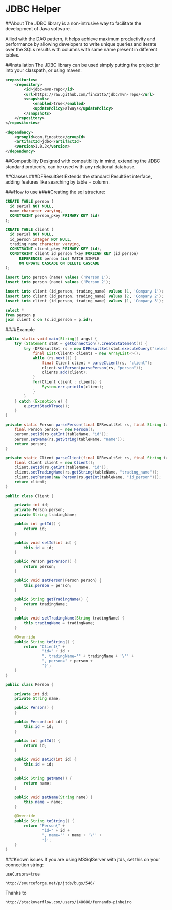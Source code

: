 JDBC Helper
====

##About
The JDBC library is a non-intrusive way to facilitate the development of Java software.

Allied with the DAO pattern, it helps achieve maximum productivity and performance by allowing developers to write unique queries and iterate over the SQLs results with columns with same name present in different tables.

##Installation
The JDBC library can be used simply putting the project jar into your classpath, or using maven:

```xml
<repositories>
    <repository>
        <id>jdbc-mvn-repo</id>
        <url>https://raw.github.com/fincatto/jdbc/mvn-repo/</url>
        <snapshots>
            <enabled>true</enabled>
            <updatePolicy>always</updatePolicy>
        </snapshots>
    </repository>
</repositories>
```

```xml
<dependency>
    <groupId>com.fincatto</groupId>
    <artifactId>jdbc</artifactId>
    <version>1.0.2</version>
</dependency>
```

##Compatibility
Designed with compatibility in mind, extending the JDBC standard protocols, can be used with any relational database. 

##Classes
###DFResultSet
Extends the standard ResultSet interface, adding features like searching by table + column.

###How to use
####Creating the sql structure:
 
 ```sql
 CREATE TABLE person (
   id serial NOT NULL,
   name character varying,
   CONSTRAINT person_pkey PRIMARY KEY (id)
 );
 ```
 
 ```sql
 CREATE TABLE client (
   id serial NOT NULL,
   id_person integer NOT NULL,
   trading_name character varying,
   CONSTRAINT client_pkey PRIMARY KEY (id),
   CONSTRAINT client_id_person_fkey FOREIGN KEY (id_person)
       REFERENCES person (id) MATCH SIMPLE
       ON UPDATE CASCADE ON DELETE CASCADE
 );
 ```
 
 ```sql
 insert into person (name) values ('Person 1');
 insert into person (name) values ('Person 2');
 ```
 
 ```sql
 insert into client (id_person, trading_name) values (1, 'Company 1');
 insert into client (id_person, trading_name) values (2, 'Company 2');
 insert into client (id_person, trading_name) values (1, 'Company 3');
 ```

 ```sql
 select *
 from person p
 join client c on (c.id_person = p.id);
 ```

####Example

 ```java
 public static void main(String[] args) {
     try (Statement stmt = getConnection().createStatement()) {
         try (DFResultSet rs = new DFResultSet(stmt.executeQuery("select * from person p join client c on (c.id_person = p.id)"))) {
             final List<Client> clients = new ArrayList<>();
             while (rs.next()) {
                 final Client client = parseClient(rs, "client");
                 client.setPerson(parsePerson(rs, "person"));
                 clients.add(client);
             }
             for(Client client : clients) {
                 System.err.println(client);
             }
         }
     } catch (Exception e) {
         e.printStackTrace();
     }
 }
 ```
 
 ```java
 private static Person parsePerson(final DFResultSet rs, final String tableName) throws SQLException {
     final Person person = new Person();
     person.setId(rs.getInt(tableName, "id"));
     person.setName(rs.getString(tableName, "name"));
     return person;
 }
 ```
 
 ```java
 private static Client parseClient(final DFResultSet rs, final String tableName) throws SQLException {
     final Client client = new Client();
     client.setId(rs.getInt(tableName, "id"));
     client.setTradingName(rs.getString(tableName, "trading_name"));
     client.setPerson(new Person(rs.getInt(tableName, "id_person")));
     return client;
 }
 ```
 
 ```java
 public class Client {
 
     private int id;
     private Person person;
     private String tradingName;
 
     public int getId() {
         return id;
     }
 
     public void setId(int id) {
         this.id = id;
     }
 
     public Person getPerson() {
         return person;
     }
 
     public void setPerson(Person person) {
         this.person = person;
     }
 
     public String getTradingName() {
         return tradingName;
     }
 
     public void setTradingName(String tradingName) {
         this.tradingName = tradingName;
     }
 
     @Override
     public String toString() {
         return "Client{" +
                 "id=" + id +
                 ", tradingName='" + tradingName + '\'' +
                 ", person=" + person +
                 '}';
     }
 }
 ```
 
 ```java
 public class Person {
 
     private int id;
     private String name;
 
     public Person() {
     }
 
     public Person(int id) {
         this.id = id;
     }
 
     public int getId() {
         return id;
     }
 
     public void setId(int id) {
         this.id = id;
     }
 
     public String getName() {
         return name;
     }
 
     public void setName(String name) {
         this.name = name;
     }
 
     @Override
     public String toString() {
         return "Person{" +
                 "id=" + id +
                 ", name='" + name + '\'' +
                 '}';
     }
 }
 ```

###Known issues
If you are using MSSqlServer with jtds, set this on your connection string:

```code
useCursors=true
```

```url
http://sourceforge.net/p/jtds/bugs/546/
```

Thanks to

```url
http://stackoverflow.com/users/148088/fernando-pinheiro
```